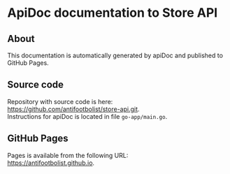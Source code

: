 # ApiDoc documentation to Store API

## About
This documentation is automatically generated by apiDoc and published to GitHub Pages.

## Source code
Repository with source code is here:   
https://github.com/antifootbolist/store-api.git.  
Instructions for apiDoc is located in file `go-app/main.go`.  

## GitHub Pages
Pages is available from the following URL:   
https://antifootbolist.github.io.  
